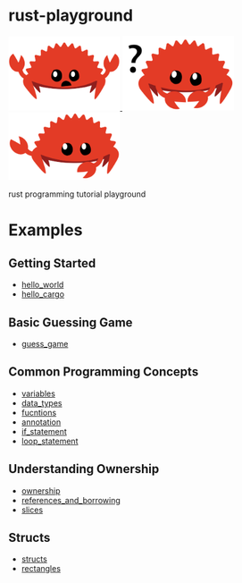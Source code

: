 # rust-playground

<a href="https://github.com/anuraghazra/github-readme-stats">
  <img src="./readme_assets/panics.svg" alt="drawing" width="200"/>
  <img src="./readme_assets/does_not_compile.svg" alt="drawing" width="200"/>
  <img src="./readme_assets/not_desired_behavior.svg" alt="drawing" width="200"/>
</a>

rust programming tutorial playground 


# Examples

## Getting Started  
- [hello_world](./hello_world/main.rs)  
- [hello_cargo](./hello_cargo/src/main.rs)  

## Basic Guessing Game
- [guess_game](./guess_game/src/main.rs)  

## Common Programming Concepts
- [variables](./variables/src/main.rs)  
- [data_types](./data_type/src/main.rs)  
- [fucntions](./fucntions/src/main.rs)  
- [annotation](https://github.com/mousedoc/rust-playground/blob/main/annotation/src/main.rs)  
- [if_statement](./if_statement/src/main.rs)  
- [loop_statement](./loop_statement/src/main.rs) 

## Understanding Ownership
- [ownership](./ownership/src/main.rs)  
- [references_and_borrowing](./references_and_borrowing/src/main.rs)  
- [slices](./slices/src/main.rs)  

## Structs
- [structs](./ownership/src/main.rs)  
- [rectangles](./rectangles/src/main.rs)